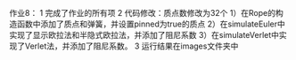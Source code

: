 作业8：
1 完成了作业的所有项
2 代码修改：质点数修改为32个
1）在Rope的构造函数中添加了质点和弹簧，并设置pinned为true的质点
2）在simulateEuler中实现了显示欧拉法和半隐式欧拉法，并添加了阻尼系数
3）在simulateVerlet中实现了Verlet法，并添加了阻尼系数。
3 运行结果在images文件夹中